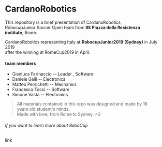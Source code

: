 # CardanoRobotics

This repository is a brief presentation of CardanoRobotics, <br> 
RobocupJunior Soccer Open team from **IIS Piazza della Resistenza institute**, Rome.


CardanoRobotics representing Italy at **RobocupJunior2019 (Sydney)** in July 2019 \
after the winning at RomeCup2019 in April.


#### team members 
- Gianluca Farinaccio -- Leader , Software
- Daniele Galli -- Electronics
- Matteo Persichetti -- Mechanics
- Francesco Tocci -- Software
- Simone Vasta -- Electronics

> All materials contained in this repo was designed and made by 18 years old student's minds.\
> Made with love, from Rome to Sydney. <3

###### if you want to learn more about RoboCup
link
